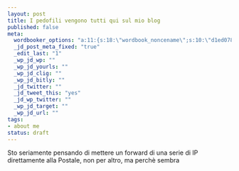 ```yaml
--- 
layout: post
title: I pedofili vengono tutti qui sul mio blog
published: false
meta: 
  wordbooker_options: "a:11:{s:18:\"wordbook_noncename\";s:10:\"d1ed0784fe\";s:18:\"wordbook_page_post\";s:15:\"131388540210117\";s:18:\"wordbook_orandpage\";s:1:\"2\";s:23:\"wordbook_default_author\";s:1:\"1\";s:23:\"wordbook_extract_length\";s:3:\"256\";s:19:\"wordbook_actionlink\";s:3:\"200\";s:26:\"wordbooker_publish_default\";s:2:\"on\";s:18:\"wordbook_attribute\";s:8:\"BlogPost\";s:24:\"wordbooker_status_update\";s:2:\"on\";s:29:\"wordbooker_status_update_text\";s:26:\": Post :  %title% - %link%\";s:20:\"wordbook_comment_get\";s:2:\"on\";}"
  _jd_post_meta_fixed: "true"
  _edit_last: "1"
  _wp_jd_wp: ""
  _wp_jd_yourls: ""
  _wp_jd_clig: ""
  _wp_jd_bitly: ""
  _jd_twitter: ""
  _jd_tweet_this: "yes"
  _jd_wp_twitter: ""
  _wp_jd_target: ""
  _wp_jd_url: ""
tags: 
- about me
status: draft
---
```

Sto seriamente pensando di mettere un forward di una serie di IP direttamente alla Postale, non per altro, ma perchè sembra 

